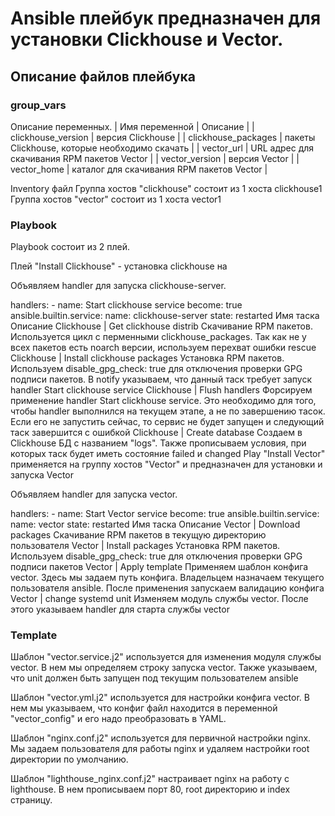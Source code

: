 # Ansible плейбук предназначен для установки Clickhouse и Vector.
## Описание файлов плейбука

### group_vars

Описание переменных.
| Имя переменной | Описание |
| clickhouse_version | версия Clickhouse |
| clickhouse_packages | пакеты Clickhouse, которые необходимо скачать |
| vector_url | URL адрес для скачивания RPM пакетов Vector |
| vector_version | версия Vector |
| vector_home | каталог для скачивания RPM пакетов Vector |

Inventory файл
Группа хостов "clickhouse" состоит из 1 хоста clickhouse1
Группа хостов "vector" состоит из 1 хоста vector1

### Playbook
Playbook состоит из 2 плей.

Плей "Install Clickhouse" - установка clickhouse на 

Объявляем handler для запуска clickhouse-server.

handlers:
    - name: Start clickhouse service
      become: true
      ansible.builtin.service:
        name: clickhouse-server
        state: restarted
Имя таска	Описание
Clickhouse | Get clickhouse distrib	Скачивание RPM пакетов. Используется цикл с перменными clickhouse_packages. Так как не у всех пакетов есть noarch версии, используем перехват ошибки rescue
Clickhouse | Install clickhouse packages	Установка RPM пакетов. Используем disable_gpg_check: true для отключения проверки GPG подписи пакетов. В notify указываем, что данный таск требует запуск handler Start clickhouse service
Clickhouse | Flush handlers	Форсируем применение handler Start clickhouse service. Это необходимо для того, чтобы handler выполнился на текущем этапе, а не по завершению тасок. Если его не запустить сейчас, то сервис не будет запущен и следующий таск завершится с ошибкой
Clickhouse | Create database	Создаем в Clickhouse БД с названием "logs". Также прописываем условия, при которых таск будет иметь состояние failed и changed
Play "Install Vector" применяется на группу хостов "Vector" и предназначен для установки и запуска Vector

Объявляем handler для запуска vector.

  handlers:
    - name: Start Vector service
      become: true
      ansible.builtin.service:
        name: vector
        state: restarted
Имя таска	Описание
Vector | Download packages	Скачивание RPM пакетов в текущую директорию пользователя
Vector | Install packages	Установка RPM пакетов. Используем disable_gpg_check: true для отключения проверки GPG подписи пакетов
Vector | Apply template	Применяем шаблон конфига vector. Здесь мы задаем путь конфига. Владельцем назначаем текущего пользователя ansible. После применения запускаем валидацию конфига
Vector | change systemd unit	Изменяем модуль службы vector. После этого указываем handler для старта службы vector

### Template
Шаблон "vector.service.j2" используется для изменения модуля службы vector. В нем мы определяем строку запуска vector. Также указываем, что unit должен быть запущен под текущим пользователем ansible

Шаблон "vector.yml.j2" используется для настройки конфига vector. В нем мы указываем, что конфиг файл находится в переменной "vector_config" и его надо преобразовать в YAML.

Шаблон "nginx.conf.j2" используется для первичной настройки nginx. Мы задаем пользователя для работы nginx и удаляем настройки root директории по умолчанию.

Шаблон "lighthouse_nginx.conf.j2" настраивает nginx на работу с lighthouse. В нем прописываем порт 80, root директорию и index страницу.
